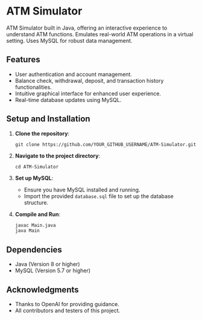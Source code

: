 # ATM Simulator

ATM Simulator built in Java, offering an interactive experience to understand ATM functions. Emulates real-world ATM operations in a virtual setting. Uses MySQL for robust data management.

## Features
- User authentication and account management.
- Balance check, withdrawal, deposit, and transaction history functionalities.
- Intuitive graphical interface for enhanced user experience.
- Real-time database updates using MySQL.

## Setup and Installation

1. **Clone the repository**:
    ```
    git clone https://github.com/YOUR_GITHUB_USERNAME/ATM-Simulator.git
    ```

2. **Navigate to the project directory**:
    ```
    cd ATM-Simulator
    ```

3. **Set up MySQL**:
    - Ensure you have MySQL installed and running.
    - Import the provided `database.sql` file to set up the database structure.

4. **Compile and Run**:
    ```bash
    javac Main.java
    java Main
    ```

## Dependencies
- Java (Version 8 or higher)
- MySQL (Version 5.7 or higher)


## Acknowledgments
- Thanks to OpenAI for providing guidance.
- All contributors and testers of this project.



